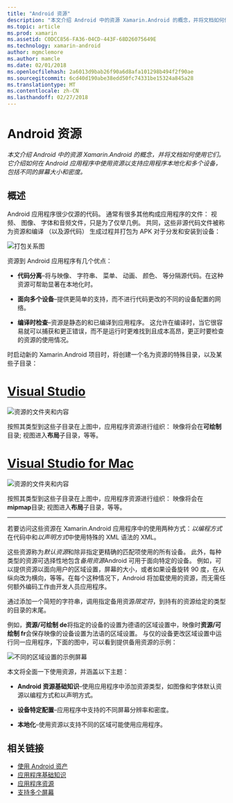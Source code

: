 ```yaml
---
title: "Android 资源"
description: "本文介绍 Android 中的资源 Xamarin.Android 的概念，并将文档如何使用它们。 它介绍如何在 Android 应用程序中使用资源以支持应用程序本地化和多个设备，包括不同的屏幕大小和密度。"
ms.topic: article
ms.prod: xamarin
ms.assetid: C0DCC856-FA36-04CD-443F-68D26075649E
ms.technology: xamarin-android
author: mgmclemore
ms.author: mamcle
ms.date: 02/01/2018
ms.openlocfilehash: 2a6013d9bab26f90a6d8afa101298b494f2f90ae
ms.sourcegitcommit: 6cd40d190abe38edd50fc74331be15324a845a28
ms.translationtype: MT
ms.contentlocale: zh-CN
ms.lasthandoff: 02/27/2018
---
```

# <a name="android-resources"></a>Android 资源

_本文介绍 Android 中的资源 Xamarin.Android 的概念，并将文档如何使用它们。它介绍如何在 Android 应用程序中使用资源以支持应用程序本地化和多个设备，包括不同的屏幕大小和密度。_

<a name="Overview" />

## <a name="overview"></a>概述

Android 应用程序很少仅源的代码。 通常有很多其他构成应用程序的文件： 视频、 图像、 字体和音频文件，只是为了仅举几例。 共同，这些非源代码文件被称为资源和编译 （以及源代码） 生成过程并打包为 APK 对于分发和安装到设备：

![打包关系图](images/packaging-diagram.png)

资源到 Android 应用程序有几个优点：

-  **代码分离**&ndash;将与映像、 字符串、 菜单、 动画、 颜色、 等分隔源代码。在这种资源可帮助显著在本地化时。

-  **面向多个设备**&ndash;提供更简单的支持，而不进行代码更改的不同的设备配置的网络。

-  **编译时检查**&ndash;资源是静态的和已编译到应用程序。 这允许在编译时，当它很容易就可以捕获和更正错误，而不是运行时更难找到且成本高昂，更正时要检查的资源的使用情况。

时启动新的 Xamarin.Android 项目时，将创建一个名为资源的特殊目录，以及某些子目录：

# <a name="visual-studiotabvswin"></a>[Visual Studio](#tab/vswin)

![资源的文件夹和内容](images/resources-folder-vs.png)

按照其类型到这些子目录在上图中，应用程序资源进行组织： 映像将会在**可绘制**目录; 视图进入**布局**子目录，等等。
 
# <a name="visual-studio-for-mactabvsmac"></a>[Visual Studio for Mac](#tab/vsmac)

![资源的文件夹和内容](images/resources-folder-xs.png)

按照其类型到这些子目录在上图中，应用程序资源进行组织： 映像将会在**mipmap**目录; 视图进入**布局**子目录，等等。
 
-----

若要访问这些资源在 Xamarin.Android 应用程序中的使用两种方式：*以编程方式*在代码中和*以声明方式*中使用特殊的 XML 语法的 XML。

这些资源称为*默认资源*和除非指定更精确的匹配项使用的所有设备。 此外，每种类型的资源可选择性地包含*备用资源*Android 可用于面向特定的设备。 例如，可以提供资源以面向用户的区域设置，屏幕的大小，或者如果设备旋转 90 度，在从纵向改为横向，等等。在每个这种情况下，Android 将加载使用的资源，而无需任何额外编码工作由开发人员应用程序。

通过添加一个简短的字符串，调用指定备用资源*限定符*，到持有的资源给定的类型的目录的末尾。

例如，**资源/可绘制 de**将指定的设备的设置为德语的区域设置中，映像时**资源/可绘制 fr**会保存映像的设备设置为法语的区域设置。 与仅的设备更改区域设置中运行同一应用程序，下面的图中，可以看到提供备用资源的示例：

![不同的区域设置的示例屏幕](images/localized-screenshots.png)

本文将全面一下使用资源，并涵盖以下主题：

-  **Android 资源基础知识**&ndash;使用应用程序中添加资源类型，如图像和字体默认资源以编程方式和以声明方式。

-  **设备特定配置**&ndash;应用程序中支持的不同屏幕分辨率和密度。

-  **本地化**&ndash;使用资源以支持不同的区域可能使用应用程序。


## <a name="related-links"></a>相关链接

- [使用 Android 资产](~/android/app-fundamentals/resources-in-android/android-assets.md)
- [应用程序基础知识](http://developer.android.com/guide/topics/fundamentals.html)
- [应用程序资源](http://developer.android.com/guide/topics/resources/index.html)
- [支持多个屏幕](http://developer.android.com/guide/practices/screens_support.html)
